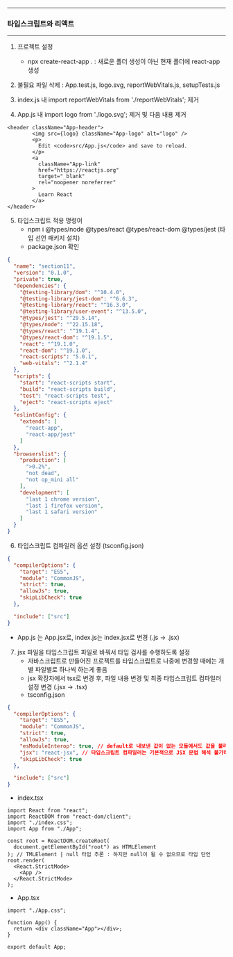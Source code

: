 -----
### 타입스크립트와 리액트
-----
1. 프로젝트 설정
   - npx create-react-app . : 새로운 폴더 생성이 아닌 현재 폴더에 react-app 생성
  
2. 불필요 파일 삭제 : App.test.js, logo.svg, reportWebVitals.js, setupTests.js
3. index.js 내 import reportWebVitals from './reportWebVitals'; 제거
4. App.js 내 import logo from './logo.svg'; 제거 및 다음 내용 제거
```react
<header className="App-header">
        <img src={logo} className="App-logo" alt="logo" />
        <p>
          Edit <code>src/App.js</code> and save to reload.
        </p>
        <a
          className="App-link"
          href="https://reactjs.org"
          target="_blank"
          rel="noopener noreferrer"
        >
          Learn React
        </a>
</header>
```

5. 타입스크립트 적용 명령어
   - npm i @types/node @types/react @types/react-dom @types/jest (타입 선언 패키지 설치)
   - package.json 확인
```json
{
  "name": "section11",
  "version": "0.1.0",
  "private": true,
  "dependencies": {
    "@testing-library/dom": "^10.4.0",
    "@testing-library/jest-dom": "^6.6.3",
    "@testing-library/react": "^16.3.0",
    "@testing-library/user-event": "^13.5.0",
    "@types/jest": "^29.5.14",
    "@types/node": "^22.15.18",
    "@types/react": "^19.1.4",
    "@types/react-dom": "^19.1.5",
    "react": "^19.1.0",
    "react-dom": "^19.1.0",
    "react-scripts": "5.0.1",
    "web-vitals": "^2.1.4"
  },
  "scripts": {
    "start": "react-scripts start",
    "build": "react-scripts build",
    "test": "react-scripts test",
    "eject": "react-scripts eject"
  },
  "eslintConfig": {
    "extends": [
      "react-app",
      "react-app/jest"
    ]
  },
  "browserslist": {
    "production": [
      ">0.2%",
      "not dead",
      "not op_mini all"
    ],
    "development": [
      "last 1 chrome version",
      "last 1 firefox version",
      "last 1 safari version"
    ]
  }
}
```

6. 타입스크립트 컴파일러 옵션 설정 (tsconfig.json)
```json
{
  "compilerOptions": {
    "target": "ES5",
    "module": "CommonJS",
    "strict": true,
    "allowJs": true,
    "skipLibCheck": true
  },

  "include": ["src"]
}
```
  - App.js 는 App.jsx로, index.js는 index.jsx로 변경 (.js -> .jsx)

7. jsx 파일을 타입스크립트 파일로 바꿔서 타입 검사를 수행하도록 설정
   - 자바스크립트로 만들어진 프로젝트를 타입스크립트로 나중에 변경할 때에는 개별 파일별로 하나씩 하는게 좋음
   - jsx 확장자에서 tsx로 변경 후, 파일 내용 변경 및 최종 타입스크립트 컴파일러 설정 변경 (.jsx -> .tsx)
   - tsconfig.json
```json
{
  "compilerOptions": {
    "target": "ES5",
    "module": "CommonJS",
    "strict": true,
    "allowJs": true,
    "esModuleInterop": true, // default로 내보낸 값이 없는 모듈에서도 값을 불러올 수 있도록 허용
    "jsx": "react-jsx", // 타입스크립트 컴파일러는 기본적으로 JSX 문법 해석 불가하므로 설정
    "skipLibCheck": true
  },

  "include": ["src"]
}
```
   - index.tsx
```tsx
import React from "react";
import ReactDOM from "react-dom/client";
import "./index.css";
import App from "./App";

const root = ReactDOM.createRoot(
  document.getElementById("root") as HTMLElement
); // TMLElement | null 타입 추론 : 하지만 null이 될 수 없으므로 타입 단언
root.render(
  <React.StrictMode>
    <App />
  </React.StrictMode>
);
```

   - App.tsx
```tsx
import "./App.css";

function App() {
  return <div className="App"></div>;
}

export default App;
```
